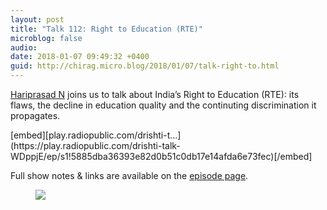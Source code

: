 ```yaml
---
layout: post
title: "Talk 112: Right to Education (RTE)"
microblog: false
audio: 
date: 2018-01-07 09:49:32 +0400
guid: http://chirag.micro.blog/2018/01/07/talk-right-to.html
---
```

<p><a href="https://medium.com/u/92380dfb3a13" target="_blank">Hariprasad N</a> joins us to talk about India’s Right to Education (RTE): its flaws, the decline in education quality and the continuting discrimination it propagates.</p>
[embed][play.radiopublic.com/drishti-t...](https://play.radiopublic.com/drishti-talk-WDppjE/ep/s1!5885dba36393e82d0b51c0db17e14afda6e73fec)[/embed]

<p>Full show notes &amp; links are available on the <a href="http://talk.ekdrishti.in/RTE" target="_blank">episode page</a>.</p>
<figure>

<img src="https://cdtestweb.files.wordpress.com/2018/01/80026-12wzk1_2wskb_tlqesgmlzw.jpeg">
</figure>
